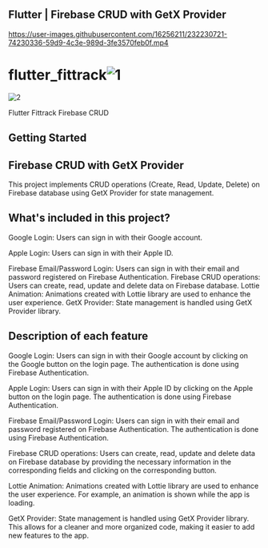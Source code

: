 ## Flutter | Firebase CRUD with GetX Provider

https://user-images.githubusercontent.com/16256211/232230721-74230336-59d9-4c3e-989d-3fe3570feb0f.mp4

# flutter_fittrack![1](https://user-images.githubusercontent.com/16256211/232228502-27390679-ebaa-433a-887d-c5f63f91778b.png)

![2](https://user-images.githubusercontent.com/16256211/232228510-20d068f5-4533-4a99-8249-20551817dc4d.png)

Flutter Fittrack Firebase CRUD

## Getting Started

## Firebase CRUD with GetX Provider
This project implements CRUD operations (Create, Read, Update, Delete) on Firebase database using GetX Provider for state management.

## What's included in this project?
Google Login: Users can sign in with their Google account.

Apple Login: Users can sign in with their Apple ID.

Firebase Email/Password Login: Users can sign in with their email and password registered on Firebase Authentication.
Firebase CRUD operations: Users can create, read, update and delete data on Firebase database.
Lottie Animation: Animations created with Lottie library are used to enhance the user experience.
GetX Provider: State management is handled using GetX Provider library.

## Description of each feature

Google Login: Users can sign in with their Google account by clicking on the Google button on the login page. The authentication is done using Firebase Authentication.

Apple Login: Users can sign in with their Apple ID by clicking on the Apple button on the login page. The authentication is done using Firebase Authentication.

Firebase Email/Password Login: Users can sign in with their email and password registered on Firebase Authentication. The authentication is done using Firebase Authentication.

Firebase CRUD operations: Users can create, read, update and delete data on Firebase database by providing the necessary information in the corresponding fields and clicking on the corresponding button.

Lottie Animation: Animations created with Lottie library are used to enhance the user experience. For example, an animation is shown while the app is loading.

GetX Provider: State management is handled using GetX Provider library. This allows for a cleaner and more organized code, making it easier to add new features to the app.

